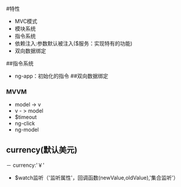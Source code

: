 #特性- MVC模式- 模块系统- 指令系统- 依赖注入:参数默认被注入($服务：实现特有的功能)- 双向数据绑定##指令系统- ng-app：初始化的指令##双向数据绑定### MVVM - model -> v- v  - > model- $timeout- ng-click- ng-model## currency(默认美元) － currency:'￥'- $watch监听（'监听属性'，回调函数(newValue,oldValue),'集合监听'）